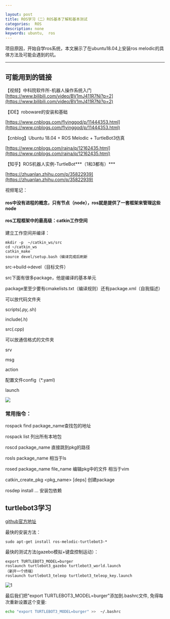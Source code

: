 ```yaml
---

layout: post
title: ROS学习（二）ROS基本了解和基本测试
categories:  ROS
description: none
keywords: ubuntu,  ros
---
```


项目原因，开始自学ros系统，本文展示了在ubuntu18.04上安装ros melodic的具体方法及可能会遇到的坑。

------

## 可能用到的链接

【视频】中科院软件所-机器人操作系统入门[https://www.bilibili.com/video/BV1mJ411R7Ni?p=2](https://www.bilibili.com/video/BV1mJ411R7Ni?p=2)

【IDE】roboware的安装和基础

[https://www.cnblogs.com/flyinggod/p/11444353.html](https://www.cnblogs.com/flyinggod/p/11444353.html)

【cnblog】Ubuntu 18.04 + ROS Melodic + TurtleBot3仿真

[https://www.cnblogs.com/raina/p/12162435.html](https://www.cnblogs.com/raina/p/12162435.html)

【知乎】ROS机器人实例-TurtleBot***（1和3都有）***

[https://zhuanlan.zhihu.com/p/35822939](https://zhuanlan.zhihu.com/p/35822939)

视频笔记：

#### ros中没有进程的概念，只有节点（node），ros就是提供了一套框架来管理这些node

#### ros工程框架中的最高级：catkin工作空间

建立工作空间并编译：

```shell
mkdir -p  ~/catkin_ws/src
cd ~/catkin_ws
catkin_make
source devel/setup.bash（编译完成后刷新
```

src→build→devel（目标文件）

src下面有很多package，他是编译的基本单元

package里至少要有cmakelists.txt（编译规则）还有package.xml（自我描述）

可以放代码文件夹

scripts(*.py,*.sh)

include(.h)

src(.cpp)

可以放通信格式的文件夹

srv

msg

action

配置文件config（*.yaml)

launch

![](https://keenster-1300019754.cos.ap-shanghai-fsi.myqcloud.com/ros工程架构.png)

### 常用指令：

rospack find package_name查找包的地址

rospack list 列出所有本地包

roscd package_name 直接跳到pkg的路径

rosls package_name 相当于ls

rosed package_name file_name 编辑pkg中的文件 相当于vim

catkin_create_pkg <pkg_name> [deps] 创建package

rosdep install ... 安装包依赖





## turtlebot3学习

[github官方地址](https://github.com/turtlebot/turtlebot)

最快的安装方法：

```shell
sudo apt-get install ros-melodic-turtlebot3-*
```

最快的测试方法(gazebo模拟+键盘控制运动）：

```shell
export TURTLEBOT3_MODEL=burger
roslaunch turtlebot3_gazebo turtlebot3_world.launch
（新开一个终端）
roslaunch turtlebot3_teleop turtlebot3_teleop_key.launch 
```

![1](https://keenster-1300019754.cos.ap-shanghai-fsi.myqcloud.com/turtlebot3测试.png)

最后我们把"export TURTLEBOT3_MODEL=burger"添加到.bashrc文件, 免得每次重新设置这个变量:

```bash
echo "export TURTLEBOT3_MODEL=burger" >>  ~/.bashrc
```